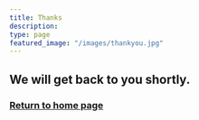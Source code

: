 ```yaml
---
title: Thanks
description:
type: page
featured_image: "/images/thankyou.jpg"
---
```


We will get back to you shortly.
---
### [Return to home page](/)

